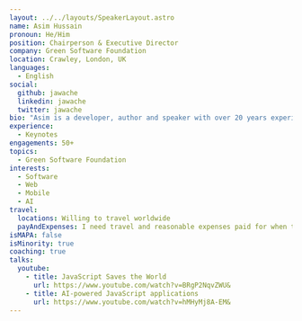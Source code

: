 ```yaml
---
layout: ../../layouts/SpeakerLayout.astro
name: Asim Hussain
pronoun: He/Him
position: Chairperson & Executive Director
company: Green Software Foundation
location: Crawley, London, UK
languages:
  - English
social:
  github: jawache
  linkedin: jawache
  twitter: jawache
bio: "Asim is a developer, author and speaker with over 20 years experience working for organisations such as the European Space Agency, Google and now Microsoft, where he is the Green Cloud Advocacy Lead. He's also the Executive Director and Chairperson of the Green Software Foundation, a global industry consortium with a mission to create a trusted ecosystem of people, standards, tooling and best practices for building green software."
experience:
  - Keynotes
engagements: 50+
topics:
  - Green Software Foundation
interests:
  - Software
  - Web
  - Mobile
  - AI
travel:
  locations: Willing to travel worldwide
  payAndExpenses: I need travel and reasonable expenses paid for when traveling to a location. I also have a speaker fee which we can discuss.
isMAPA: false
isMinority: true
coaching: true
talks:
  youtube:
    - title: JavaScript Saves the World
      url: https://www.youtube.com/watch?v=BRgP2NqvZWU&
    - title: AI-powered JavaScript applications
      url: https://www.youtube.com/watch?v=hMHyMj8A-EM&
---
```


